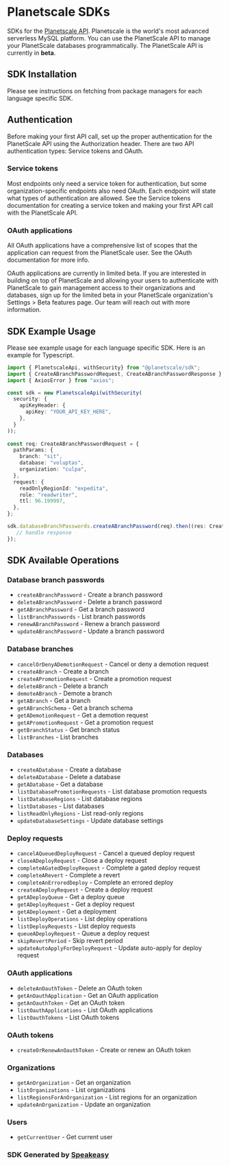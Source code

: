 # Planetscale SDKs

SDKs for the [Planetscale API](https://api-docs.planetscale.com/reference/getting-started-with-planetscale-api). Planetscale is the world's most advanced serverless MySQL platform. You can use the PlanetScale API to manage your PlanetScale databases programmatically. The PlanetScale API is currently in **beta**.

<!-- Start SDK Installation -->
## SDK Installation

Please see instructions on fetching from package managers for each language specific SDK.

<!-- End SDK Installation -->

## Authentication

Before making your first API call, set up the proper authentication for the PlanetScale API using the Authorization header. There are two API authentication types: Service tokens and OAuth.

### Service tokens
Most endpoints only need a service token for authentication, but some organization-specific endpoints also need OAuth. Each endpoint will state what types of authentication are allowed. See the Service tokens documentation for creating a service token and making your first API call with the PlanetScale API.

### OAuth applications
All OAuth applications have a comprehensive list of scopes that the application can request from the PlanetScale user. See the OAuth documentation for more info.

OAuth applications are currently in limited beta. If you are interested in building on top of PlanetScale and allowing your users to authenticate with PlanetScale to gain management access to their organizations and databases, sign up for the limited beta in your PlanetScale organization's Settings > Beta features page. Our team will reach out with more information.

## SDK Example Usage

Please see example usage for each language specific SDK. Here is an example for Typescript.

<!-- Start SDK Example Usage -->
```typescript
import { PlanetscaleApi, withSecurity} from "@planetscale/sdk";
import { CreateABranchPasswordRequest, CreateABranchPasswordResponse } from "@planetscale/sdk/src/sdk/models/operations";
import { AxiosError } from "axios";

const sdk = new PlanetscaleApi(withSecurity(
  security: {
    apiKeyHeader: {
      apiKey: "YOUR_API_KEY_HERE",
    },
  }
));
    
const req: CreateABranchPasswordRequest = {
  pathParams: {
    branch: "sit",
    database: "voluptas",
    organization: "culpa",
  },
  request: {
    readOnlyRegionId: "expedita",
    role: "readwriter",
    ttl: 96.199997,
  },
};

sdk.databaseBranchPasswords.createABranchPassword(req).then((res: CreateABranchPasswordResponse | AxiosError) => {
   // handle response
});
```
<!-- End SDK Example Usage -->

<!-- Start SDK Available Operations -->
## SDK Available Operations

### Database branch passwords

* `createABranchPassword` - Create a branch password
* `deleteABranchPassword` - Delete a branch password
* `getABranchPassword` - Get a branch password
* `listBranchPasswords` - List branch passwords
* `renewABranchPassword` - Renew a branch password
* `updateABranchPassword` - Update a branch password

### Database branches

* `cancelOrDenyADemotionRequest` - Cancel or deny a demotion request
* `createABranch` - Create a branch
* `createAPromotionRequest` - Create a promotion request
* `deleteABranch` - Delete a branch
* `demoteABranch` - Demote a branch
* `getABranch` - Get a branch
* `getABranchSchema` - Get a branch schema
* `getADemotionRequest` - Get a demotion request
* `getAPromotionRequest` - Get a promotion request
* `getBranchStatus` - Get branch status
* `listBranches` - List branches

### Databases

* `createADatabase` - Create a database
* `deleteADatabase` - Delete a database
* `getADatabase` - Get a database
* `listDatabasePromotionRequests` - List database promotion requests
* `listDatabaseRegions` - List database regions
* `listDatabases` - List databases
* `listReadOnlyRegions` - List read-only regions
* `updateDatabaseSettings` - Update database settings

### Deploy requests

* `cancelAQueuedDeployRequest` - Cancel a queued deploy request
* `closeADeployRequest` - Close a deploy request
* `completeAGatedDeployRequest` - Complete a gated deploy request
* `completeARevert` - Complete a revert
* `completeAnErroredDeploy` - Complete an errored deploy
* `createADeployRequest` - Create a deploy request
* `getADeployQueue` - Get a deploy queue
* `getADeployRequest` - Get a deploy request
* `getADeployment` - Get a deployment
* `listDeployOperations` - List deploy operations
* `listDeployRequests` - List deploy requests
* `queueADeployRequest` - Queue a deploy request
* `skipRevertPeriod` - Skip revert period
* `updateAutoApplyForDeployRequest` - Update auto-apply for deploy request

### OAuth applications

* `deleteAnOauthToken` - Delete an OAuth token
* `getAnOauthApplication` - Get an OAuth application
* `getAnOauthToken` - Get an OAuth token
* `listOauthApplications` - List OAuth applications
* `listOauthTokens` - List OAuth tokens

### OAuth tokens

* `createOrRenewAnOauthToken` - Create or renew an OAuth token

### Organizations

* `getAnOrganization` - Get an organization
* `listOrganizations` - List organizations
* `listRegionsForAnOrganization` - List regions for an organization
* `updateAnOrganization` - Update an organization

### Users

* `getCurrentUser` - Get current user

<!-- End SDK Available Operations -->

### SDK Generated by [Speakeasy](https://docs.speakeasyapi.dev/docs/using-speakeasy/client-sdks)
